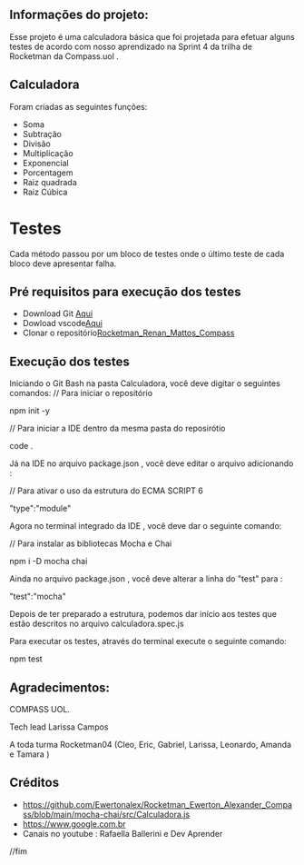 ## Informações do projeto:

Esse projeto é uma calculadora básica que foi projetada para efetuar alguns testes de acordo com nosso aprendizado na Sprint 4 da trilha de Rocketman da Compass.uol .

## Calculadora 

Foram criadas as seguintes funções: 

 - Soma
 - Subtração 
 - Divisão 
 - Multiplicação
 - Exponencial
 - Porcentagem
 - Raiz quadrada
 - Raiz Cúbica

# Testes

Cada método passou por um bloco de testes onde o último teste de cada bloco deve apresentar falha.



 ## Pré requisitos para execução dos testes

- Download Git [Aqui](https://git-scm.com)
- Dowload vscode[Aqui](https://code.visualstudio.com/download) 
- Clonar o repositório[Rocketman_Renan_Mattos_Compass](https://github.com/RENANFPS/Rocketman_Renan_Mattos_Compass.git)


##  Execução dos testes

Iniciando o Git Bash na pasta Calculadora, você deve digitar o seguintes comandos:
// Para iniciar o repositório

npm init -y  

// Para iniciar a IDE dentro da mesma pasta do reposirótio

code .

Já na IDE no arquivo package.json , você deve editar o arquivo adicionando :

// Para ativar o uso da estrutura do ECMA SCRIPT 6

"type":"module"

Agora no terminal integrado da IDE , você deve dar o seguinte comando:

// Para instalar as bibliotecas Mocha e Chai

npm i -D mocha chai


Ainda no arquivo package.json , você deve alterar a linha do "test" para :

"test":"mocha"

Depois de ter preparado a estrutura, podemos dar início aos testes que estão descritos no arquivo calculadora.spec.js

Para executar os testes, através do terminal execute o seguinte comando:

npm test




## Agradecimentos:

COMPASS UOL. 

Tech lead Larissa Campos

A toda turma Rocketman04 (Cleo, Eric, Gabriel, Larissa, Leonardo, Amanda e Tamara )

## Créditos

- https://github.com/Ewertonalex/Rocketman_Ewerton_Alexander_Compass/blob/main/mocha-chai/src/Calculadora.js
- https://www.google.com.br
- Canais no youtube : Rafaella Ballerini e Dev Aprender 

//fim

